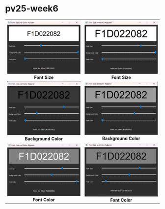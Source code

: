 # pv25-week6

<table align="center">
  <tr>
    <td align="center">
      <img src="1.png" width="400"/><br>
      <b>Font Size</b>
    </td>
    <td align="center">
      <img src="2.png" width="400"/><br>
      <b>Font Size</b>
    </td>
  </tr>
  <tr>
    <td align="center">
      <img src="3.png" width="400"/><br>
      <b>Background Color</b>
    </td>
    <td align="center">
      <img src="4.png" width="400"/><br>
      <b>Background Color</b>
    </td>
  </tr>
  <tr>
    <td align="center">
      <img src="5.png" width="400"/><br>
      <b>Font Color</b>
    </td>
    <td align="center">
      <img src="6.png" width="400"/><br>
      <b>Font Color</b>
    </td>
  </tr>
</table>
